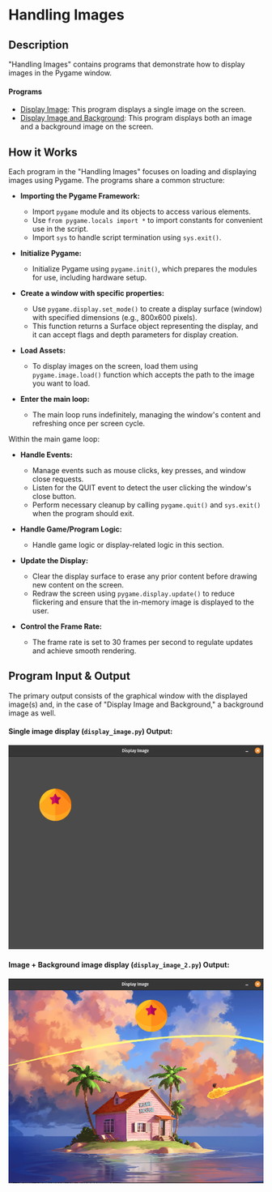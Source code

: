 # Handling Images

## Description

"Handling Images" contains programs that demonstrate how to display images in the Pygame window.

#### Programs

- [Display Image](display_image_1.py): This program displays a single image on the screen.
- [Display Image and Background](display_image_2.py): This program displays both an image and a background image on the screen.


## How it Works

Each program in the "Handling Images" focuses on loading and displaying images using Pygame. The programs share a common structure:

- **Importing the Pygame Framework:**
    - Import `pygame` module and its objects to access various elements.
    - Use `from pygame.locals import *` to import constants for convenient use in the script.
    - Import `sys` to handle script termination using `sys.exit()`.

- **Initialize Pygame:**
    - Initialize Pygame using `pygame.init()`, which prepares the modules for use, including hardware setup.

- **Create a window with specific properties:**
    - Use `pygame.display.set_mode()` to create a display surface (window) with specified dimensions (e.g., 800x600 pixels).
    - This function returns a Surface object representing the display, and it can accept flags and depth parameters for display creation.

- **Load Assets:**
    - To display images on the screen, load them using `pygame.image.load()` function which accepts the path to the image you want to load. 

- **Enter the main loop:**
    - The main loop runs indefinitely, managing the window's content and refreshing once per screen cycle.

Within the main game loop:

- **Handle Events:**
    - Manage events such as mouse clicks, key presses, and window close requests.
    - Listen for the QUIT event to detect the user clicking the window's close button.
    - Perform necessary cleanup by calling `pygame.quit()` and `sys.exit()` when the program should exit.

- **Handle Game/Program Logic:**
    - Handle game logic or display-related logic in this section.

- **Update the Display:**
    - Clear the display surface to erase any prior content before drawing new content on the screen.
    - Redraw the screen using `pygame.display.update()` to reduce flickering and ensure that the in-memory image is displayed to the user.

- **Control the Frame Rate:**
    - The frame rate is set to 30 frames per second to regulate updates and achieve smooth rendering.


## Program Input & Output

The primary output consists of the graphical window with the displayed image(s) and, in the case of "Display Image and Background," a background image as well.

#### Single image display (`display_image.py`) Output:

![Single Image Output](output/image-output.png)

#### Image + Background image display (`display_image_2.py`) Output:

![Image and Background Output](output/image-2-output.png)